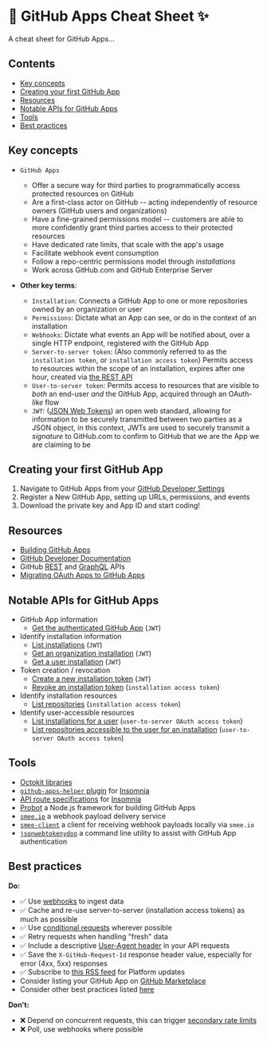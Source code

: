 # :robot: GitHub Apps Cheat Sheet :sparkles:

A cheat sheet for GitHub Apps...

## Contents
* [Key concepts](#key-concepts)
* [Creating your first GitHub App](#creating-your-first-github-app)
* [Resources](#resources)
* [Notable APIs for GitHub Apps](#notable-apis-for-github-apps)
* [Tools](#tools)
* [Best practices](#best-practices)

## Key concepts
* `GitHub Apps`
  * Offer a secure way for third parties to programmatically access protected resources on GitHub
  * Are a first-class actor on GitHub -- acting independently of resource owners (GitHub users and organizations)
  * Have a fine-grained permissions model -- customers are able to more confidently grant third parties access to their protected resources
  * Have dedicated rate limits, that scale with the app's usage
  * Facilitate webhook event consumption
  * Follow a repo-centric permissions model through _installations_
  * Work across GitHub.com and GitHub Enterprise Server

* **Other key terms**:
  * `Installation`: Connects a GitHub App to one or more repositories owned by an organization or user
  * `Permissions`: Dictate what an App can see, or do in the context of an installation
  * `Webhooks`: Dictate what events an App will be notified about, over a single HTTP endpoint, registered with the GitHub App
  * `Server-to-server token`: (Also commonly referred to as the `installation token`, or `installation access token`) Permits access to resources within the scope of an installation, expires after one hour, created via [the REST API](https://developer.github.com/v3/apps/#create-a-new-installation-token)
  * `User-to-server token`: Permits access to resources that are visible to _both_ an end-user _and_ the GitHub App, acquired through an OAuth-_like_ flow
  * `JWT`: ([JSON Web Tokens](https://jwt.io/)) an open web standard, allowing for information to be securely transmitted between two parties as a JSON object, in this context, JWTs are used to securely transmit a _signature_ to GitHub.com to confirm to GitHub that we are the App we are claiming to be

## Creating your first GitHub App
1. Navigate to GitHub Apps from your  [GitHub Developer Settings](https://github.com/settings/apps)
2. Register a New GitHub App, setting up URLs, permissions, and events
3. Download the private key and App ID and start coding!

## Resources
* [Building GitHub Apps](https://developer.github.com/apps/building-github-apps/)
* [GitHub Developer Documentation](https://developer.github.com/)
* GitHub [REST](https://developer.github.com/v3/) and [GraphQL](https://developer.github.com/v4/) APIs
* [Migrating OAuth Apps to GitHub Apps](https://developer.github.com/apps/migrating-oauth-apps-to-github-apps/)

## Notable APIs for GitHub Apps
* GitHub App information
  * [Get the authenticated GitHub App](https://developer.github.com/v3/apps/#get-the-authenticated-github-app) (`JWT`)
* Identify installation information
  * [List installations](https://developer.github.com/v3/apps/#list-installations) (`JWT`)
  * [Get an organization installation](https://developer.github.com/v3/apps/#get-an-organization-installation) (`JWT`)
  * [Get a user installation](https://developer.github.com/v3/apps/#get-a-user-installation) (`JWT`)
* Token creation / revocation
  * [Create a new installation token](https://developer.github.com/v3/apps/#create-a-new-installation-token) (`JWT`)
  * [Revoke an installation token](https://developer.github.com/v3/apps/installations/#revoke-an-installation-token) (`installation access token`)
* Identify installation resources
  * [List repositories](https://developer.github.com/v3/apps/installations/#list-repositories) (`installation access token`)
* Identify user-accessible resources
  * [List installations for a user](https://developer.github.com/v3/apps/installations/#list-installations-for-a-user) (`user-to-server OAuth access token`)
  * [List repositories accessible to the user for an installation](https://developer.github.com/v3/apps/installations/#list-repositories-accessible-to-the-user-for-an-installation) (`user-to-server OAuth access token`)

## Tools
* [Octokit libraries](https://developer.github.com/v3/libraries/)
* [`github-apps-helper` plugin](https://github.com/swinton/insomnia-plugin-github-apps-helper) for [Insomnia](https://insomnia.rest)
* [API route specifications](https://github.com/swinton/github-rest-apis-for-insomnia) for [Insomnia](https://insomnia.rest)
* [Probot](https://probot.github.io/) a Node.js framework for building GitHub Apps
* [`smee.io`](https://smee.io/) a webhook payload delivery service
* [`smee-client`](https://github.com/probot/smee-client) a client for receiving webhook payloads locally via `smee.io`
* [`jsonwebtokenydoo`](https://github.com/integrations/jsonwebtokenydoo) a command line utility to assist with GitHub App authentication

## Best practices
**Do:**
* :white_check_mark: Use [webhooks](https://developer.github.com/webhooks/) to ingest data
* :white_check_mark: Cache and re-use server-to-server (installation access tokens) as much as possible
* :white_check_mark: Use [conditional requests](https://developer.github.com/v3/#conditional-requests) wherever possible
* :white_check_mark: Retry requests when handling "fresh" data
* :white_check_mark: Include a descriptive [User-Agent header](https://developer.github.com/v3/#user-agent-required) in your API requests
* :white_check_mark: Save the `X-GitHub-Request-Id` response header value, especially for error (4xx, 5xx) responses
* :white_check_mark: Subscribe to [this RSS feed](https://developer.github.com/changes.atom) for Platform updates
* Consider listing your GitHub App on [GitHub Marketplace](https://github.com/marketplace)
* Consider other best practices listed [here](https://developer.github.com/v3/guides/best-practices-for-integrators/)

**Don't:**
* :x: Depend on concurrent requests, this can trigger [secondary rate limits](https://developer.github.com/v3/guides/best-practices-for-integrators/#dealing-with-abuse-rate-limits)
* :x: Poll, use webhooks where possible
